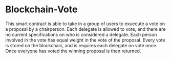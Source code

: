 # Blockchain-Vote

This smart contract is able to take in a group of users to exuecute a vote on a proposal by a chairperson. Each delegate is allowed to vote, and there are no current specifications on who is considered a delegate. Each person involved in the vote has equal weight in the vote of the proposal. Every vote is stored on the blockchain, and is requires each delegate on vote once. Once everyone has voted the winning proposal is then returned.
